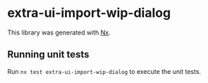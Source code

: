 # extra-ui-import-wip-dialog

This library was generated with [Nx](https://nx.dev).

## Running unit tests

Run `nx test extra-ui-import-wip-dialog` to execute the unit tests.
